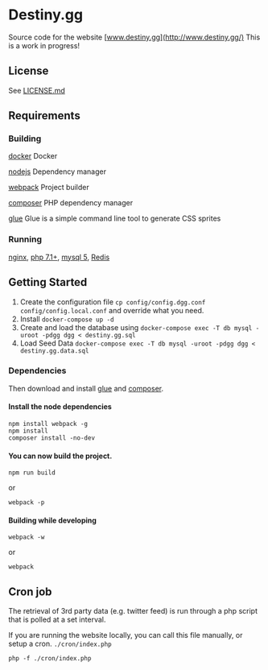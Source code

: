 # Destiny.gg
Source code for the website [www.destiny.gg](http://www.destiny.gg/)
This is a work in progress!

## License

See [LICENSE.md](LICENSE.md)

## Requirements

### Building

[docker](https://www.docker.com/) Docker

[nodejs](http://nodejs.org/) Dependency manager

[webpack](https://webpack.github.io/) Project builder

[composer](http://getcomposer.org/) PHP dependency manager

[glue](http://glue.readthedocs.org/) Glue is a simple command line tool to generate CSS sprites

### Running

[nginx](http://httpd.apache.org/), [php 7.1+](http://php.net/), [mysql 5](http://dev.mysql.com/), [Redis](http://redis.io/download)


## Getting Started

1. Create the configuration file `cp config/config.dgg.conf config/config.local.conf` and override what you need.
2. Install `docker-compose up -d`
3. Create and load the database using `docker-compose exec -T db mysql -uroot -pdgg dgg < destiny.gg.sql`
4. Load Seed Data `docker-compose exec -T db mysql -uroot -pdgg dgg < destiny.gg.data.sql`


### Dependencies

Then download and install [glue](http://glue.readthedocs.org/) and [composer](http://getcomposer.org/).

#### Install the node dependencies

```shell
npm install webpack -g
npm install
composer install -no-dev
```

#### You can now build the project.

```shell
npm run build
```
or
```shell
webpack -p
```

#### Building while developing

```shell
webpack -w
```
or
```shell
webpack
```

## Cron job

The retrieval of 3rd party data (e.g. twitter feed) is run through a php script that is polled at a set interval.

If you are running the website locally, you can call this file manually, or setup a cron. `./cron/index.php`

```shell
php -f ./cron/index.php
```
